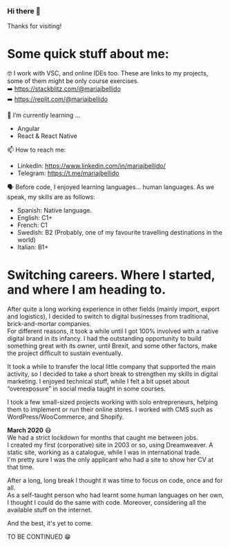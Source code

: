 ### Hi there 👋

Thanks for visiting! 

# Some quick stuff about me: 

🤓 I work with VSC, and online IDEs too. These are links to my projects, some of them might be only course exercises. \
  ➡️  https://stackblitz.com/@mariajbellido \
  ➡️  https://replit.com/@mariajbellido

🌱 I’m currently learning ...
  - Angular 
  - React & React Native 

📫 How to reach me: 
  - LinkedIn: https://www.linkedin.com/in/mariajbellido/ 
  - Telegram: https://t.me/mariajbellido

🗣 Before code, I enjoyed learning languages... human languages.  As we speak, my skills are as follows: 
  - Spanish:  Native language. 
  - English:  C1+  
  - French:   C1   
  - Swedish:  B2 (Probably, one of my favourite travelling destinations in the world) 
  - Italian:  B1+ 

# Switching careers. Where I started, and where I am heading to. 


After quite a long working experience in other fields (mainly import, export and logistics), I decided to switch to digital businesses from traditional, brick-and-mortar companies.  \
For different reasons, it took a while until I got 100% involved with a native digital brand in its infancy.   I had the outstanding opportunity to build something great with its owner, until Brexit, and some other factors, make the project difficult to sustain eventually.

It took a while to transfer the local little company that supported the main activity, so I decided to take a short break to strengthen my skills in digital marketing.   I enjoyed technical stuff, while I felt a bit upset about “overexposure” in social media taught in some courses.  

I took a few small-sized projects working with solo entrepreneurs, helping them to implement or run their online stores.  I worked with CMS such as WordPress/WooCommerce, and Shopify. 

**March 2020** 😷 \
We had a strict lockdown for months that caught me between jobs. \
I created my first (corporative) site in 2003 or so, using Dreamweaver. A static site, working as a catalogue, while I was in international trade.\
I'm pretty sure I was the only applicant who had a site to show her CV at that time.

After a long, long break I thought it was time to focus on code, once and for all. \
As a self-taught person who had learnt some human languages on her own, I thought I could do the same with code.  Moreover, considering all the available stuff on the internet.

And the best, it's yet to come. 

TO BE CONTINUED 😁 




  

<!--
**mariajbellido/mariajbellido** is a ✨ _special_ ✨ repository because its `README.md` (this file) appears on your GitHub profile.

Here are some ideas to get you started:

- 🔭 I’m currently working on ...
- 🌱 I’m currently learning ...
- 👯 I’m looking to collaborate on ...
- 🤔 I’m looking for help with ...
- 💬 Ask me about ...
- 📫 How to reach me: ...
- 😄 Pronouns: ...
- ⚡ Fun fact: ...
-->
